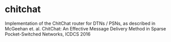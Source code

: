 # chitchat
Implementation of the ChitChat router for DTNs / PSNs, as described in McGeehan et. al. ChitChat: An Effective Message Delivery Method in Sparse Pocket-Switched Networks, ICDCS 2016
